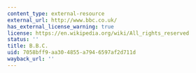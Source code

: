 ```yaml
---
content_type: external-resource
external_url: http://www.bbc.co.uk/
has_external_license_warning: true
license: https://en.wikipedia.org/wiki/All_rights_reserved
status: ''
title: B.B.C.
uid: 7058bff9-aa30-4855-a794-6597af2d711d
wayback_url: ''
---
```

